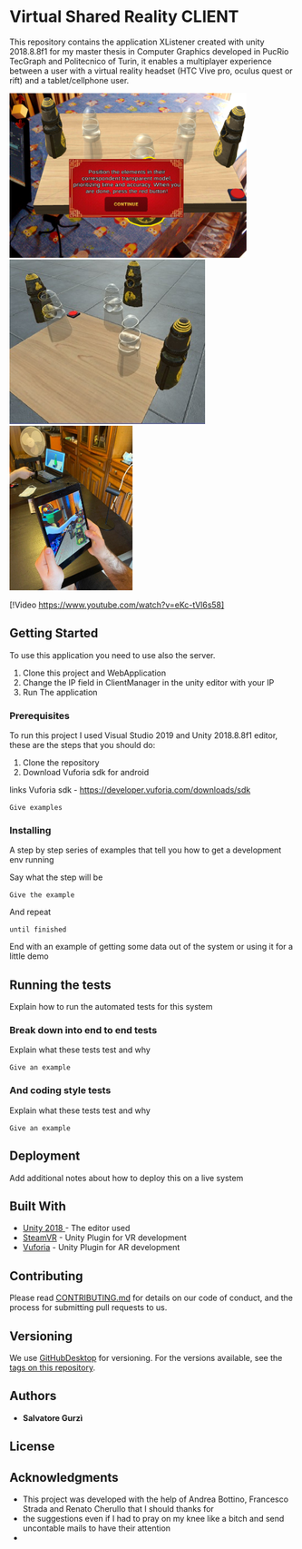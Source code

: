 # Virtual Shared Reality CLIENT


This repository contains the application XListener created with unity 2018.8.8f1 for my master thesis in Computer Graphics developed in PucRio TecGraph and Politecnico of Turin, it enables a multiplayer experience between a user with a virtual reality headset (HTC Vive pro, oculus quest or rift) and a tablet/cellphone user.

<img src="https://raw.githubusercontent.com/salvolannister/Virtual_Shared_Reality_CLIENT/main/Images/FirstLevel_AR.png" height="290" value="Image of the shared environment from AR"><img src="https://raw.githubusercontent.com/salvolannister/Virtual_Shared_Reality_CLIENT/main/Images/FirstLevel_VR.PNG.jpg" height="290" value="Image of the shared environment from VR"><img src="https://raw.githubusercontent.com/salvolannister/Virtual_Shared_Reality_CLIENT/main/Images/SharedViewFromTablet.jpg" height="290" value="Image of the two users working together">

[!Video https://www.youtube.com/watch?v=eKc-tVl6s58]
## Getting Started
To use this application you need to use also the server. 
1. Clone this project and WebApplication
2. Change the IP field in ClientManager in the unity editor with your IP
3. Run The application
### Prerequisites
To run this project I used Visual Studio 2019 and Unity 2018.8.8f1 editor, these are the steps that you should do:

1. Clone the repository
2. Download Vuforia sdk for android 


links
Vuforia sdk - https://developer.vuforia.com/downloads/sdk 
```
Give examples
```

### Installing

A step by step series of examples that tell you how to get a development env running

Say what the step will be

```
Give the example
```

And repeat

```
until finished
```

End with an example of getting some data out of the system or using it for a little demo

## Running the tests

Explain how to run the automated tests for this system

### Break down into end to end tests

Explain what these tests test and why

```
Give an example
```

### And coding style tests

Explain what these tests test and why

```
Give an example
```

## Deployment

Add additional notes about how to deploy this on a live system

## Built With

* [Unity 2018 ](https://unity3d.com/unity/whats-new/2018.4.8) - The editor used
* [SteamVR](https://maven.apache.org/) - Unity Plugin for VR development
* [Vuforia](https://rometools.github.io/rome/) - Unity Plugin for AR development

## Contributing

Please read [CONTRIBUTING.md](https://gist.github.com/PurpleBooth/b24679402957c63ec426) for details on our code of conduct, and the process for submitting pull requests to us.

## Versioning

We use [GitHubDesktop](http://semver.org/) for versioning. For the versions available, see the [tags on this repository](https://github.com/your/project/tags). 

## Authors

* **Salvatore Gurzì** 



## License



## Acknowledgments

* This project was developed with the help of Andrea Bottino, Francesco Strada and Renato Cherullo that I should thanks for
* the suggestions even if I had to pray on my knee like a bitch and send uncontable mails to have their attention
* 

